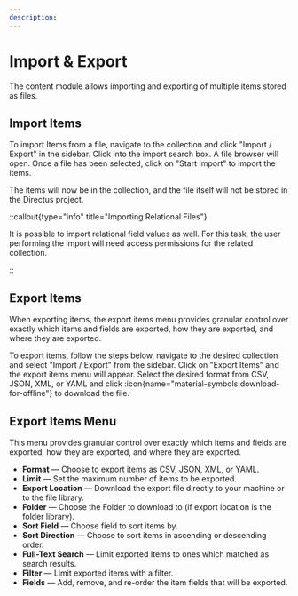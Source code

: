 ```yaml
---
description:
---
```


# Import & Export

The content module allows importing and exporting of multiple items stored as files.

## Import Items

<!-- TODO: Image -->

To import Items from a file, navigate to the collection and click "Import / Export" in the sidebar. Click into the import search box. A file browser will open. Once a file has been selected, click on "Start Import" to import the items.

The items will now be in the collection, and the file itself will not be stored in the Directus project.

::callout{type="info" title="Importing Relational Files"}

It is possible to import relational field values as well. For this task, the user performing the import will need access
permissions for the related collection.

::

## Export Items

<!-- TODO: <video autoplay playsinline muted loop controls title="Export Data to a File">
	<source src="https://cdn.directus.io/docs/v9/app-guide/imports-exports/imports-exports-20220415A/export-items-20220416A.mp4
" type="video/mp4" />
</video> -->

When exporting items, the export items menu provides granular control over exactly which items and
fields are exported, how they are exported, and where they are exported. 

To export items, follow the steps below, navigate to the desired collection and select "Import / Export" from the sidebar. Click on "Export Items" and the export items menu will appear. Select the desired format from CSV, JSON, XML, or YAML and click :icon{name="material-symbols:download-for-offline"} to download the file.

## Export Items Menu

<!-- <video autoplay playsinline muted loop controls title="Export Data to a File">
	<source src="https://cdn.directus.io/docs/v9/app-guide/imports-exports/imports-exports-20220415A/export-items-menu-20220416A.mp4" type="video/mp4" />
</video> -->

This menu provides granular control over exactly which items and fields are exported, how they are exported, and where
they are exported.

- **Format** — Choose to export items as CSV, JSON, XML, or YAML.
- **Limit** — Set the maximum number of items to be exported.
- **Export Location** — Download the export file directly to your machine or to the file library.
- **Folder** — Choose the Folder to download to (if export location is the folder library).
- **Sort Field** — Choose field to sort items by.
- **Sort Direction** — Choose to sort items in ascending or descending order.
- **Full-Text Search** — Limit exported Items to ones which matched as search results.
- **Filter** — Limit exported items with a filter.
- **Fields** — Add, remove, and re-order the item fields that will be exported.
